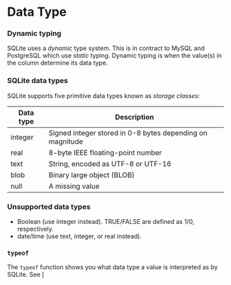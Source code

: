 # Data Type

### Dynamic typing

SQLite uses a *dynamic* type system. This is in contract to MySQL and PostgreSQL which use *static* typing. Dynamic typing is when the value(s) in the column determine its data type.

### SQLite data types

SQLite supports five primitive data types known as *storage classes*:

| Data type | Description                                               |
|-----------|-----------------------------------------------------------|
| integer   | Signed integer stored in 0-8 bytes depending on magnitude |
| real      | 8-byte IEEE floating-point number                         |
| text      | String, encoded as UTF-8 or UTF-16                        |
| blob      | Binary large object (BLOB)                                |
| null      | A missing value                                           |

### Unsupported data types
- Boolean (use integer instead). TRUE/FALSE are defined as 1/0, respectively.
- date/time (use text, integer, or real instead).

### `typeof`
The `typeof` function shows you what data type a value is interpreted as by SQLite. See [